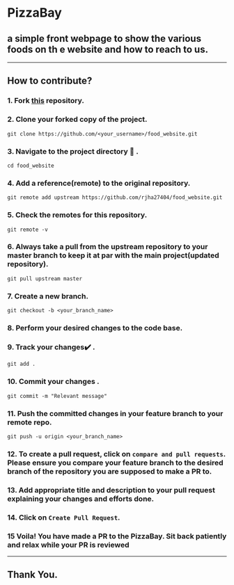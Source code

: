 # PizzaBay
## a simple front webpage to show the various foods on th e website and how to reach to us.
---

## How to contribute?

### **1.**  Fork [this](https://github.com/rjha27404/food_website.git) repository.

### **2.**  Clone your forked copy of the project.

```
git clone https://github.com/<your_username>/food_website.git
```

### **3.** Navigate to the project directory :file_folder: .

```
cd food_website
```

### **4.** Add a reference(remote) to the original repository.

```
git remote add upstream https://github.com/rjha27404/food_website.git
```

### **5.** Check the remotes for this repository.
```
git remote -v
```

### **6.** Always take a pull from the upstream repository to your master branch to keep it at par with the main project(updated repository).

```
git pull upstream master
```

### **7.** Create a new branch.

```
git checkout -b <your_branch_name>
```

### **8.** Perform your desired changes to the code base.


### **9.** Track your changes:heavy_check_mark: .

```
git add . 
```

### **10.** Commit your changes .

```
git commit -m "Relevant message"
```

### **11.** Push the committed changes in your feature branch to your remote repo.
```
git push -u origin <your_branch_name>
```

### **12.** To create a pull request, click on `compare and pull requests`. Please ensure you compare your feature branch to the desired branch of the repository you are supposed to make a PR to.


### **13.** Add appropriate title and description to your pull request explaining your changes and efforts done.


### **14.** Click on `Create Pull Request`.


### **15** Voila! You have made a PR to the PizzaBay. Sit back patiently and relax while your PR is reviewed

---

## Thank You.
